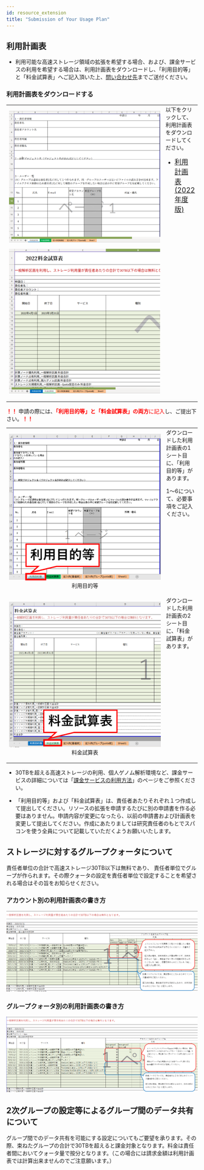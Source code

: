 ```yaml
---
id: resource_extension
title: "Submission of Your Usage Plan"
---
```


## 利用計画表


- 利用可能な高速ストレージ領域の拡張を希望する場合、および、課金サービスの利用を希望する場合は、利用計画表をダウンロードし、「利用目的等」と「料金試算表」へご記入頂いた上、[問い合わせ先](/application/reference)までご送付ください。




### 利用計画表をダウンロードする

<table>
<tr>
<td width="400" height="400" align="center">

![](usageTB_plain.png)

![](purpose_of_use_etc_plain.png)

</td>
<td valign="top">
以下をクリックして、利用計画表をダウンロードしてください。

[<ul><li><font size="+1.5">利用計画表(2022年度版)</font></li></ul>](/files/usage_plan-ver2.3.3-2022.xlsx)
</td>
</tr>
</table>

<font color="red"><b>！！</b></font> 申請の際には、<font color="red"><b>「利用目的等」と「料金試算表」の両方</b>に記入</font>し、ご提出下さい。<font color="red"><b>！！</b></font> 
<table>
<tr>
<td width="400" height="400" align="center">

![](purpose_of_use_etc.png)
利用目的等
</td>
<td valign="top">
ダウンロードした利用計画表の1シート目に、「利用目的等」があります。

1〜6について、必要事項をご記入ください。
</td>
</tr>
<tr>
<td width="400" height="400" align="center">

![](usageTB.png)
料金試算表
</td>
<td valign="top">
ダウンロードした利用計画表の2シート目に、「料金試算表」があります。
</td>

</tr>
</table>


- 30TBを超える高速ストレージの利用、個人ゲノム解析環境など、課金サービスの詳細については「[課金サービスの利用方法](/application/billing_service)」のページをご参照ください。


- 「利用目的等」および「料金試算表」は、責任者あたりそれぞれ１つ作成して提出してください。リソースの拡張を申請するたびに別の申請書を作る必要はありません。申請内容が変更になったら、以前の申請書および計画表を変更して提出してください。作成にあたりましては研究責任者のもとでスパコンを使う全員について記載していただくようお願いいたします。


## ストレージに対するグループクォータについて

責任者単位の合計で高速ストレージ30TB以下は無料であり、 責任者単位でグループが作られます。その際クォータの設定を責任者単位で設定することを希望される場合はその旨をお知らせください。


### アカウント別の利用計画表の書き方
![](usage_plan_table1.png)

### グループクォータ別の利用計画表の書き方
![](usage_plan_table2.png)



## 2次グループの設定等によるグループ間のデータ共有について

グループ間でのデータ共有を可能にする設定についてもご要望を承ります。その際、束ねたグループの合計で30TBを超えると課金対象となります。料金は責任者間においてクォータ量で按分となります。（この場合には請求金額は利用計画表では計算出来ませんのでご注意願います。）


